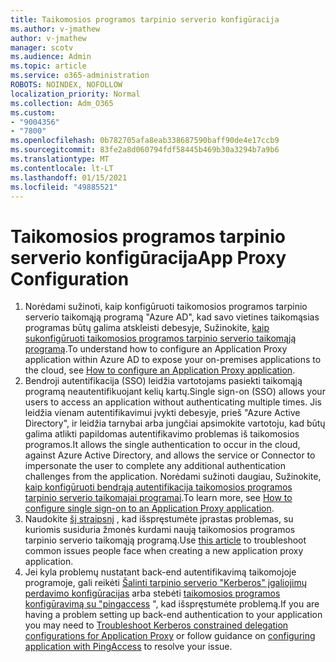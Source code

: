 ```yaml
---
title: Taikomosios programos tarpinio serverio konfigūracija
ms.author: v-jmathew
author: v-jmathew
manager: scotv
ms.audience: Admin
ms.topic: article
ms.service: o365-administration
ROBOTS: NOINDEX, NOFOLLOW
localization_priority: Normal
ms.collection: Adm_O365
ms.custom:
- "9004356"
- "7800"
ms.openlocfilehash: 0b782705afa8eab338687590baff90de4e17ccb9
ms.sourcegitcommit: 83fe2a8d060794fdf58445b469b30a3294b7a9b6
ms.translationtype: MT
ms.contentlocale: lt-LT
ms.lasthandoff: 01/15/2021
ms.locfileid: "49885521"
---
```

# <a name="app-proxy-configuration"></a><span data-ttu-id="251d4-102">Taikomosios programos tarpinio serverio konfigūracija</span><span class="sxs-lookup"><span data-stu-id="251d4-102">App Proxy Configuration</span></span>

1. <span data-ttu-id="251d4-103">Norėdami sužinoti, kaip konfigūruoti taikomosios programos tarpinio serverio taikomąją programą "Azure AD", kad savo vietines taikomąsias programas būtų galima atskleisti debesyje, Sužinokite, [kaip sukonfigūruoti taikomosios programos tarpinio serverio taikomąją programą](https://docs.microsoft.com/azure/active-directory/application-proxy-config-how-to).</span><span class="sxs-lookup"><span data-stu-id="251d4-103">To understand how to configure an Application Proxy application within Azure AD to expose your on-premises applications to the cloud, see [How to configure an Application Proxy application](https://docs.microsoft.com/azure/active-directory/application-proxy-config-how-to).</span></span>
2. <span data-ttu-id="251d4-104">Bendroji autentifikacija (SSO) leidžia vartotojams pasiekti taikomąją programą neautentifikuojant kelių kartų.</span><span class="sxs-lookup"><span data-stu-id="251d4-104">Single sign-on (SSO) allows your users to access an application without authenticating multiple times.</span></span> <span data-ttu-id="251d4-105">Jis leidžia vienam autentifikavimui įvykti debesyje, prieš "Azure Active Directory", ir leidžia tarnybai arba jungčiai apsimokite vartotoju, kad būtų galima atlikti papildomas autentifikavimo problemas iš taikomosios programos.</span><span class="sxs-lookup"><span data-stu-id="251d4-105">It allows the single authentication to occur in the cloud, against Azure Active Directory, and allows the service or Connector to impersonate the user to complete any additional authentication challenges from the application.</span></span> <span data-ttu-id="251d4-106">Norėdami sužinoti daugiau, Sužinokite, [kaip konfigūruoti bendrąją autentifikacija taikomosios programos tarpinio serverio taikomajai programai](https://docs.microsoft.com/azure/active-directory/application-proxy-config-sso-how-to).</span><span class="sxs-lookup"><span data-stu-id="251d4-106">To learn more, see [How to configure single sign-on to an Application Proxy application](https://docs.microsoft.com/azure/active-directory/application-proxy-config-sso-how-to).</span></span>
3. <span data-ttu-id="251d4-107">Naudokite [šį straipsnį](https://docs.microsoft.com/azure/active-directory/application-proxy-config-problem) , kad išspręstumėte įprastas problemas, su kuriomis susiduria žmonės kurdami naują taikomosios programos tarpinio serverio taikomąją programą.</span><span class="sxs-lookup"><span data-stu-id="251d4-107">Use [this article](https://docs.microsoft.com/azure/active-directory/application-proxy-config-problem) to troubleshoot common issues people face when creating a new application proxy application.</span></span>
4. <span data-ttu-id="251d4-108">Jei kyla problemų nustatant back-end autentifikavimą taikomojoje programoje, gali reikėti [Šalinti tarpinio serverio "Kerberos" įgaliojimų perdavimo konfigūracijas](https://docs.microsoft.com/azure/active-directory/application-proxy-back-end-kerberos-constrained-delegation-how-to) arba stebėti [taikomosios programos konfigūravimą su "pingaccess](https://docs.microsoft.com/azure/active-directory/application-proxy-back-end-ping-access-how-to) ", kad išspręstumėte problemą.</span><span class="sxs-lookup"><span data-stu-id="251d4-108">If you are having a problem setting up back-end authentication to your application you may need to [Troubleshoot Kerberos constrained delegation configurations for Application Proxy](https://docs.microsoft.com/azure/active-directory/application-proxy-back-end-kerberos-constrained-delegation-how-to) or follow guidance on [configuring application with PingAccess](https://docs.microsoft.com/azure/active-directory/application-proxy-back-end-ping-access-how-to) to resolve your issue.</span></span>
